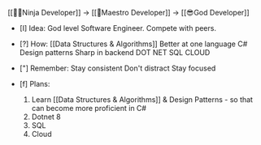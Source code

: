 [[🥷🏼Ninja Developer]] -> [[🤠Maestro Developer]] -> [[😎God Developer]]

- [I] Idea:
	God level Software Engineer.
	Compete with peers.

- [?] How:
	[[Data Structures & Algorithms]]
	Better at one language
		C#
	Design patterns
	Sharp in backend
		DOT NET
		SQL
		CLOUD

- ["] Remember:
	Stay consistent
	Don't distract
	Stay focused

- [f] Plans:
	1) Learn [[Data Structures & Algorithms]] & Design Patterns - so that can become more proficient in C#
	2) Dotnet 8
	3) SQL
	4) Cloud